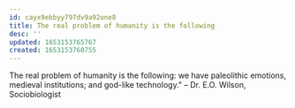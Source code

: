 ```yaml
---
id: cayx9ebbyy797dv9a92one8
title: The real problem of humanity is the following
desc: ''
updated: 1653153765767
created: 1653153760755
---
```


The real problem of humanity is the following: we have paleolithic emotions, medieval institutions; and god-like technology." – Dr. E.O. Wilson, Sociobiologist
